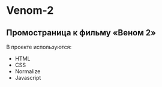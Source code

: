 # Venom-2
## Промостраница к фильму «Веном 2»

В проекте используются:
- HTML
- CSS
- Normalize
- Javascript
